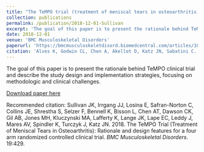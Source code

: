 ```yaml
---
title: "The TeMPO trial (treatment of meniscal tears in osteoarthritis): rationale and design features for a four arm randomized controlled clinical trial"
collection: publications
permalink: /publication/2018-12-01-Sullivan
excerpt: 'The goal of this paper is to present the rationale behind TeMPO clinical trial and describe the study design and implementation strategies, focusing on methodologic and clinical challenges.'
date: 2018-12-01
venue: 'BMC Musculoskeletal Disorders'
paperurl: 'https://bmcmusculoskeletdisord.biomedcentral.com/articles/10.1186/s12891-018-2327-9'
citation: 'Alves K, Godwin CL, Chen A, Akellot D, Katz JN, Sabatini C. 2018. Gluteal fibrosis, post-injection paralysis, and related injection practices in Uganda: a qualitative analysis. <i>BMC Health Services Research</i>. 18:892.'
---
```

The goal of this paper is to present the rationale behind TeMPO clinical trial and describe the study design and implementation strategies, focusing on methodologic and clinical challenges.

[Download paper here](http://angela-t-chen.github.io/files/2018_Sullivan_TheTeMPOTrial.pdf)

Recommended citation: Sullivan JK, Irrgang JJ, Losina E, Safran-Norton C, Collins JE, Shrestha S, Selzer F, Bennell K, Bisson L, Chen AT, Dawson CK, Gil AB, Jones MH, Kluczynski MA, Lafferty K, Lange JK, Lape EC, Leddy J, Mares AV, Spindler K, Turczyk J, Katz JN. 2018. The TeMPO Trial (Treatment of Meniscal Tears in Osteoarthritis): Rationale and design features for a four arm randomized controlled clinical trial. <i>BMC Musculoskeletal Disorders</i>. 19:429.
